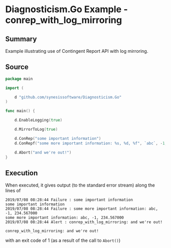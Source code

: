 # Diagnosticism.Go Example - **conrep_with_log_mirroring**

## Summary

Example illustrating use of Contingent Report API with log mirroring.

## Source

``` Go
package main

import (

	d "github.com/synesissoftware/Diagnosticism.Go"
)

func main() {

	d.EnableLogging(true)

	d.MirrorToLog(true)

	d.ConRep("some important information")
	d.ConRepf("some more important information: %s, %d, %f", `abc`, -1, 234.567)

	d.Abort("and we're out!")
}
```

## Execution

When executed, it gives output (to the standard error stream) along the lines of

```
2019/07/08 08:28:44 Failure : some important information
some important information
2019/07/08 08:28:44 Failure : some more important information: abc, -1, 234.567000
some more important information: abc, -1, 234.567000
2019/07/08 08:28:44 Alert : conrep_with_log_mirroring: and we're out!

conrep_with_log_mirroring: and we're out!
```

with an exit code of 1 (as a result of the call to ``Abort()``)


<!-- ########################### end of file ########################### -->

